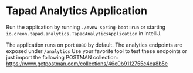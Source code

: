 # Tapad Analytics Application

Run the application by running `./mvnw spring-boot:run` or starting `io.oreon.tapad.analytics.TapadAnalyticsApplication` in IntelliJ.

The application runs on port `8080` by default. 
The analytics endpoints are exposed under `/analytics`
Use your favorite tool to test these endpoints or 
just import the following POSTMAN collection: https://www.getpostman.com/collections/46e0b9112755c4ca8b5e 
